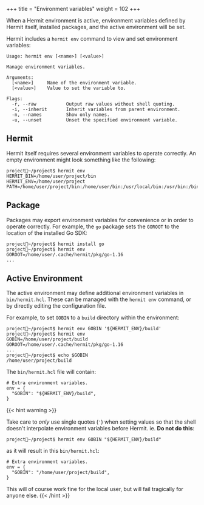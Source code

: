 +++
title = "Environment variables"
weight = 102
+++

When a Hermit environment is active, environment variables defined by Hermit itself,
installed packages, and the active environment will be set.

Hermit includes a `hermit env` command to view and set environment variables:

```text
Usage: hermit env [<name>] [<value>]

Manage environment variables.

Arguments:
  [<name>]     Name of the environment variable.
  [<value>]    Value to set the variable to.

Flags:
  -r, --raw           Output raw values without shell quoting.
  -i, --inherit       Inherit variables from parent environment.
  -n, --names         Show only names.
  -u, --unset         Unset the specified environment variable.
```

## Hermit

Hermit itself requires several environment variables to operate correctly. An
empty environment might look something like the following:

```text
project🐚~/project$ hermit env
HERMIT_BIN=/home/user/project/bin
HERMIT_ENV=/home/user/project
PATH=/home/user/project/bin:/home/user/bin:/usr/local/bin:/usr/bin:/bin:/usr/sbin:/sbin:/opt/local/bin
```

## Package

Packages may export environment variables for convenience or in order to
operate correctly. For example, the `go` package sets the `GOROOT` to the
location of the installed Go SDK:

```text
project🐚~/project$ hermit install go
project🐚~/project$ hermit env       
GOROOT=/home/user/.cache/hermit/pkg/go-1.16
...
```

## Active Environment

The active environment may define additional environment variables in
`bin/hermit.hcl`. These can be managed with the `hermit env` command, or by
directly editing the configuration file.

For example, to set `GOBIN` to a `build` directory within the environment:

```text
project🐚~/project$ hermit env GOBIN '${HERMIT_ENV}/build'
project🐚~/project$ hermit env       
GOBIN=/home/user/project/build
GOROOT=/home/user/.cache/hermit/pkg/go-1.16
...
project🐚~/project$ echo $GOBIN
/home/user/project/build
```

The `bin/hermit.hcl` file will contain:

```hcl
# Extra environment variables.
env = {
  "GOBIN": "${HERMIT_ENV}/build",
}
```

{{< hint warning >}}

Take care to _only_ use single quotes (`'`) when setting values so that the shell
doesn't interpolate environment variables before Hermit. ie. **Do not do this**:

```text
project🐚~/project$ hermit env GOBIN "${HERMIT_ENV}/build"
```

as it will result in this `bin/hermit.hcl`:

```hcl
# Extra environment variables.
env = {
  "GOBIN": "/home/user/project/build",
}
```

This will of course work fine for the local user, but will fail tragically for anyone else.
{{< /hint >}}

